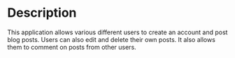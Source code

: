 # Description

This application allows various different users to create an account and post blog posts. Users can also edit and delete their own posts. It also allows them to comment on posts from other users.